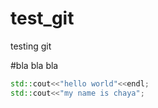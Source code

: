 # test_git
testing git

#bla bla bla


```cpp
std::cout<<"hello world"<<endl;
std::cout<<"my name is chaya";
 